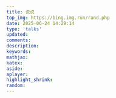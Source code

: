```yaml
---
title: 说说
top_img: https://bing.img.run/rand.php
date: 2025-06-24 14:29:14
type: 'talks'
updated:
comments:
description:
keywords:
mathjax:
katex:
aside:
aplayer:
highlight_shrink:
random:
---
```


[//]: # (<div id="qexot"></div>)
<div id="qexot" class="tag-plugin timeline"></div>
<script>showQexoTalks("qexot", "https://qexo.s12day.dpdns.org", 5)</script>
